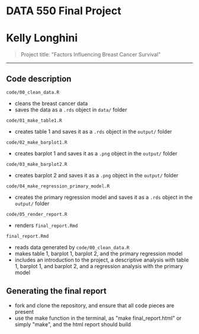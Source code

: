 # DATA 550 Final Project
# Kelly Longhini

> Project title: "Factors Influencing Breast Cancer Survival"

------------------------------------------------------------------------

## Code description

`code/00_clean_data.R`

  - cleans the breast cancer data 
  - saves the data as a `.rds` object in `data/` folder

`code/01_make_table1.R`

  - creates table 1 and saves it as a `.rds` object in the `output/` folder
  
`code/02_make_barplot1.R`

  - creates barplot 1 and saves it as a `.png` object in the `output/` folder
  
`code/03_make_barplot2.R`

  - creates barplot 2 and saves it as a `.png` object in the `output/` folder

`code/04_make_regression_primary_model.R`

  - creates the primary regression model and saves it as a `.rds` object in the `output/` folder

`code/05_render_report.R`

  - renders `final_report.Rmd`

`final_report.Rmd`

  - reads data generated by `code/00_clean_data.R`
  - makes table 1, barplot 1, barplot 2, and the primary regression model
  - includes an introduction to the project, a descriptive analysis with table 1, barplot 1, and barplot 2, and a regression analysis with the primary model
  
## Generating the final report
  - fork and clone the repository, and ensure that all code pieces are present
  - use the make function in the terminal, as "make final_report.html" or simply "make", and the html report should build
  
  